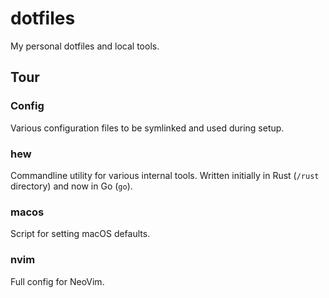 # dotfiles

My personal dotfiles and local tools. 

## Tour

### Config

Various configuration files to be symlinked and used during setup.

### hew

Commandline utility for various internal tools. Written initially in Rust (`/rust` directory) and now in Go (`go`).

### macos

Script for setting macOS defaults.

### nvim

Full config for NeoVim. 
